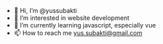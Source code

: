 - 👋 Hi, I’m @yussubakti
- 👀 I’m interested in website development
- 🌱 I’m currently learning javascript, especially vue
- 📫 How to reach me yus.subakti@gmail.com

<!---
yussubakti/yussubakti is a ✨ special ✨ repository because its `README.md` (this file) appears on your GitHub profile.
You can click the Preview link to take a look at your changes.
--->
